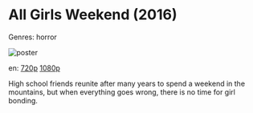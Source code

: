 # All Girls Weekend (2016)

Genres: horror

![poster](http://image.tmdb.org/t/p/w500/1X4fGUeC7WQ9d3juiHhwsu7e39i.jpg)

en:
  [720p](magnet:?xt=urn:btih:7111B8ECD4B334447DBCCBD414C2F5C95C546102&tr=udp://glotorrents.pw:6969/announce&tr=udp://tracker.opentrackr.org:1337/announce&tr=udp://torrent.gresille.org:80/announce&tr=udp://tracker.openbittorrent.com:80&tr=udp://tracker.coppersurfer.tk:6969&tr=udp://tracker.leechers-paradise.org:6969&tr=udp://p4p.arenabg.ch:1337&tr=udp://tracker.internetwarriors.net:1337)
  [1080p](magnet:?xt=urn:btih:426615BB2682B8B40BFDA7466AFC2A6F39324C30&tr=udp://glotorrents.pw:6969/announce&tr=udp://tracker.opentrackr.org:1337/announce&tr=udp://torrent.gresille.org:80/announce&tr=udp://tracker.openbittorrent.com:80&tr=udp://tracker.coppersurfer.tk:6969&tr=udp://tracker.leechers-paradise.org:6969&tr=udp://p4p.arenabg.ch:1337&tr=udp://tracker.internetwarriors.net:1337)
  


High school friends reunite after many years to spend a weekend in the mountains, but when everything goes wrong, there is no time for girl bonding.